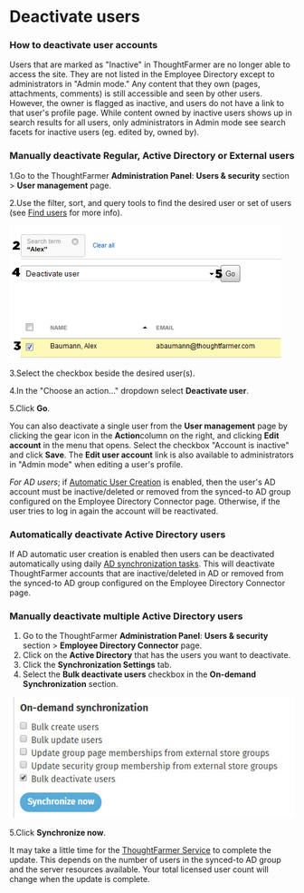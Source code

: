 # Deactivate users



### How to deactivate user accounts

Users that are marked as "Inactive" in ThoughtFarmer are no longer able to access the site. They are not listed in the Employee Directory except to administrators in "Admin mode." Any content that they own \(pages, attachments, comments\) is still accessible and seen by other users. However, the owner is flagged as inactive, and users do not have a link to that user's profile page. While content owned by inactive users shows up in search results for all users, only administrators in Admin mode see search facets for inactive users \(eg. edited by, owned by\).

### Manually deactivate Regular, Active Directory or External users

1.Go to the ThoughtFarmer **Administration Panel**: **Users & security** section &gt; **User management** page.

2.Use the filter, sort, and query tools to find the desired user or set of users \(see [Find users](find-users.md) for more info\).

![](../../.gitbook/assets/1%20%2810%29.png)

3.Select the checkbox beside the desired user\(s\).

4.In the "Choose an action..." dropdown select **Deactivate user**.

5.Click **Go**.

You can also deactivate a single user from the **User management** page by clicking the gear icon in the **Action**column on the right, and clicking **Edit account** in the menu that opens. Select the checkbox "Account is inactive" and click **Save**. The **Edit user account** link is also available to administrators in "Admin mode" when editing a user's profile.  
  
_For AD users_; if [Automatic User Creation](../activity-directory-integration/active-directory-basic-settings/) is enabled, then the user's AD account must be inactive/deleted or removed from the synced-to AD group configured on the Employee Directory Connector page. Otherwise, if the user tries to log in again the account will be reactivated.

### Automatically deactivate Active Directory users

If AD automatic user creation is enabled then users can be deactivated automatically using daily [AD synchronization tasks](../activity-directory-integration/). This will deactivate ThoughtFarmer accounts that are inactive/deleted in AD or removed from the synced-to AD group configured on the Employee Directory Connector page.

### Manually deactivate multiple Active Directory users

1. Go to the ThoughtFarmer **Administration Panel**: **Users & security** section &gt; **Employee Directory Connector** page.
2. Click on the **Active Directory** that has the users you want to deactivate.
3. Click the **Synchronization Settings** tab.
4. Select the **Bulk deactivate users** checkbox in the **On-demand Synchronization** section. 

![](../../.gitbook/assets/2%20%2821%29.jpg)

5.Click **Synchronize now**.

It may take a little time for the [ThoughtFarmer Service](../behind-the-scenes/thoughtfarmer-service.md) to complete the update. This depends on the number of users in the synced-to AD group and the server resources available. Your total licensed user count will change when the update is complete.  


